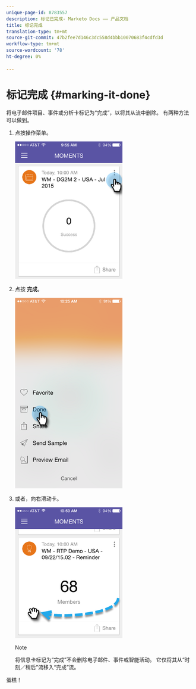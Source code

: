 ```yaml
---
unique-page-id: 8783557
description: 标记已完成- Marketo Docs —— 产品文档
title: 标记完成
translation-type: tm+mt
source-git-commit: 47b2fee7d146c3dc558d4bbb10070683f4cdfd3d
workflow-type: tm+mt
source-wordcount: '78'
ht-degree: 0%

---
```



# 标记完成 {#marking-it-done}

将电子邮件项目、事件或分析卡标记为“完成”，以将其从流中删除。 有两种方法可以做到。

1. 点按操作菜单。

   ![](assets/image2015-7-14-17-3a32-3a35.png)

1. 点按 **完成**。

   ![](assets/image2015-7-14-17-3a36-3a31.png)

1. 或者，向右滑动卡。

   ![](assets/image2015-9-25-9-3a46-3a6.png)

   >[!NOTE]
   >
   >将信息卡标记为“完成”不会删除电子邮件、事件或智能活动。 它仅将其从“时刻／稍后”流移入“完成”流。

蛋糕！